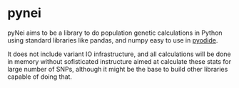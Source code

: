 # pynei

pyNei aims to be a library to do population genetic calculations in Python using standard libraries like pandas, and numpy easy to use in [pyodide](https://pyodide.org/).

It does not include variant IO infrastructure, and all calculations will be done in memory without sofisticated instructure aimed at calculate these stats for large number of SNPs, although it might be the base to build other libraries capable of doing that.
